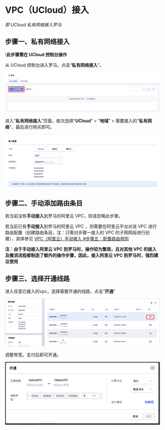 

# VPC（UCloud）接入

*即 UCloud 私有网络接入罗马*

## 步骤一、私有网络接入

\!**<span class="underline">此步骤需在 UCloud 控制台操作</span>**

从 UCloud 控制台进入罗马，点击“**私有网络接入**”。

![](/images/operation/私有网络接入.png)

进入“**私有网络接入**”页面，依次选择“**UCloud**” \> “**地域**” \>
需要接入的“**私有网络**”，最后进行购买即可。

![](/images/operation/ucloud_access/ucloud私有网络接入.png)

## 步骤二、手动添加路由条目

若当前没有**手动接入**到罗马的阿里云 VPC，则请忽略此步骤。

若当前已有**手动接入**到罗马的阿里云 VPC ，则需要在阿里云平台对该 VPC 进行路由配置（创建路由条目，注：只需对步骤一接入的 VPC
的子网网段进行创建），具体参见 [VPC（阿里云）手动接入
\#步骤五：配置路由规则](/network/roma/operation/ali_manual_access#%E6%9F%A5%E7%9C%8B%E5%B7%B2%E6%8E%A5%E5%85%A5%E7%BD%97%E9%A9%AC%E7%9A%84vpc%E7%9A%84%E5%AD%90%E7%BD%91%E7%BD%91%E6%AE%B5)

**注：由于手动接入阿里云 VPC 到罗马时，操作较为繁琐，且对其他 VPC 的接入及撤消流程都制造了额外的操作步骤，因此，接入阿里云 VPC
到罗马时，强烈建议使用 [](/network/roma/operation/ali_auto_access)**

## 步骤三、选择开通线路

进入任意已接入的vpc，选择需要开通的线路，点击“**开通**”

![](/images/operation/开通.png)

调整带宽，支付后即可开通。

![](/images/operation/开通支付.png)
